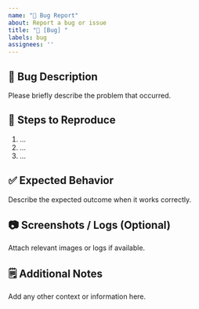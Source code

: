 ```yaml
---
name: "🐛 Bug Report"
about: Report a bug or issue
title: "🐛 [Bug] "
labels: bug
assignees: ''
---
```


## 🐞 Bug Description
Please briefly describe the problem that occurred.

## 🔄 Steps to Reproduce
1. ...
2. ...
3. ...

## ✅ Expected Behavior
Describe the expected outcome when it works correctly.

## 📷 Screenshots / Logs (Optional)
Attach relevant images or logs if available.

## 🗒️ Additional Notes
Add any other context or information here.

